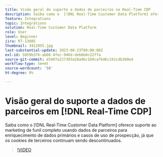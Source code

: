 ```yaml
---
title: Visão geral do suporte a dados de parceiros no Real-Time CDP
description: Saiba como o  [!DNL Real-Time Customer Data Platform] oferece suporte ao marketing de funil completo usando dados de parceiros para enriquecimento de dados primários e casos de uso de prospecção, pois os cookies de terceiros continuam sendo descontinuados. 
feature: Integrations
topic: Integrations
solution: Real-Time Customer Data Platform
role: User
level: Beginner
jira: KT-13805
thumbnail: 3422855.jpg
last-substantial-update: 2023-08-23T00:00:00Z
exl-id: 5059b376-ab06-4fec-946d-deb6b6c22ffa
source-git-commit: e5407a227303a28a4bc1b9ca7b46c241cdb360ed
workflow-type: tm+mt
source-wordcount: '58'
ht-degree: 0%

---
```


# Visão geral do suporte a dados de parceiros em [!DNL Real-Time CDP]

Saiba como o [!DNL Real-Time Customer Data Platform] oferece suporte ao marketing de funil completo usando dados de parceiros para enriquecimento de dados primários e casos de uso de prospecção, já que os cookies de terceiros continuam sendo descontinuados. 

>[!VIDEO](https://video.tv.adobe.com/v/3422855/?learn=on)
